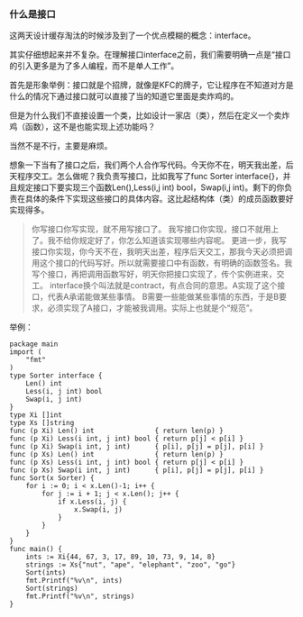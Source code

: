### 什么是接口
这两天设计缓存淘汰的时候涉及到了一个优点模糊的概念：interface。

其实仔细想起来并不复杂。在理解接口interface之前，我们需要明确一点是“接口的引入更多是为了多人编程，而不是单人工作”。

首先是形象举例：接口就是个招牌，就像是KFC的牌子，它让程序在不知道对方是什么的情况下通过接口就可以直接了当的知道它里面是卖炸鸡的。

但是为什么我们不直接设置一个类，比如设计一家店（类），然后在定义一个卖炸鸡（函数），这不是也能实现上述功能吗？

当然不是不行，主要是麻烦。

想象一下当有了接口之后，我们两个人合作写代码。今天你不在，明天我出差，后天程序交工。怎么做呢？我负责写接口，比如我写了func Sorter interface{}，并且规定接口下要实现三个函数Len(),Less(i,j int) bool，Swap(i,j int)。剩下的你负责在具体的条件下实现这些接口的具体内容。这比起结构体（类）的成员函数要好实现得多。

> 你写接口你写实现，就不用写接口了。
我写接口你实现，接口不就用上了。我不给你规定好了，你怎么知道该实现哪些内容呢。
更进一步，我写接口你实现，你今天不在，我明天出差，程序后天交工，那我今天必须把调用这个接口的代码写好。所以就需要接口中有函数，有明确的函数签名。我写个接口，再把调用函数写好，明天你把接口实现了，传个实例进来，交工。
interface换个叫法就是contract，有点合同的意思。A实现了这个接口，代表A承诺能做某些事情。
B需要一些能做某些事情的东西，于是B要求，必须实现了A接口，才能被我调用。实际上也就是个“规范”。

举例：
```
package main
import (
    "fmt"
)
type Sorter interface {
    Len() int
    Less(i, j int) bool
    Swap(i, j int)
}
type Xi []int
type Xs []string
func (p Xi) Len() int               { return len(p) }
func (p Xi) Less(i int, j int) bool { return p[j] < p[i] }
func (p Xi) Swap(i int, j int)      { p[i], p[j] = p[j], p[i] }
func (p Xs) Len() int               { return len(p) }
func (p Xs) Less(i int, j int) bool { return p[j] < p[i] }
func (p Xs) Swap(i int, j int)      { p[i], p[j] = p[j], p[i] }
func Sort(x Sorter) {
    for i := 0; i < x.Len()-1; i++ {
        for j := i + 1; j < x.Len(); j++ {
            if x.Less(i, j) {
                x.Swap(i, j)
            }
        }
    }
}
func main() {
    ints := Xi{44, 67, 3, 17, 89, 10, 73, 9, 14, 8}
    strings := Xs{"nut", "ape", "elephant", "zoo", "go"}
    Sort(ints)
    fmt.Printf("%v\n", ints)
    Sort(strings)
    fmt.Printf("%v\n", strings)
}
```